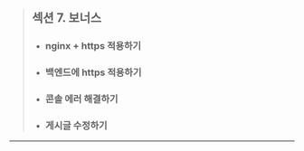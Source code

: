 > ## 섹션 7. 보너스  
>- ### nginx + https 적용하기  
>- ### 백엔드에 https 적용하기  
>- ### 콘솔 에러 해결하기  
>- ### 게시글 수정하기  
----